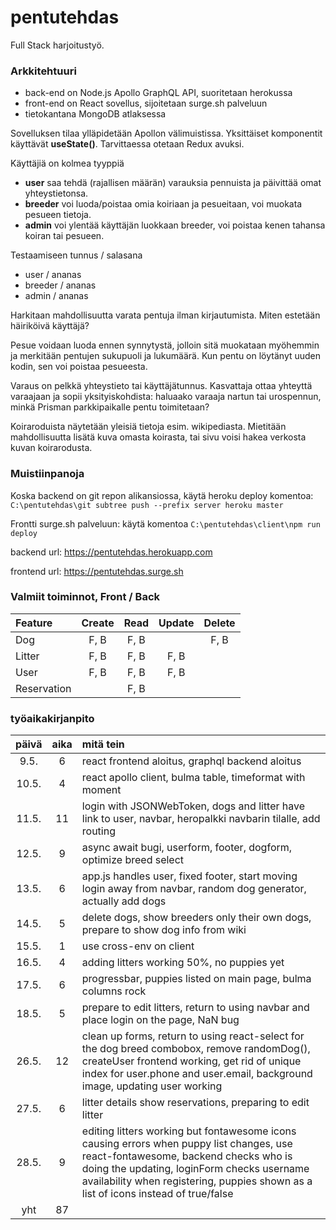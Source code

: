 # pentutehdas
Full Stack harjoitustyö.

### Arkkitehtuuri

- back-end on Node.js Apollo GraphQL API, suoritetaan herokussa
- front-end on React sovellus, sijoitetaan surge.sh palveluun
- tietokantana MongoDB atlaksessa

Sovelluksen tilaa ylläpidetään Apollon välimuistissa. 
Yksittäiset komponentit käyttävät **useState()**.
Tarvittaessa otetaan Redux avuksi.

Käyttäjiä on kolmea tyyppiä

- **user** saa tehdä (rajallisen määrän) varauksia pennuista ja päivittää omat yhteystietonsa.
- **breeder** voi luoda/poistaa omia koiriaan ja pesueitaan, voi muokata pesueen tietoja.
- **admin** voi ylentää käyttäjän luokkaan breeder, voi poistaa kenen tahansa koiran tai pesueen.

Testaamiseen tunnus / salasana
- user / ananas
- breeder / ananas
- admin / ananas

Harkitaan mahdollisuutta varata pentuja ilman kirjautumista. Miten estetään häiriköivä käyttäjä?

Pesue voidaan luoda ennen synnytystä, jolloin sitä muokataan myöhemmin ja merkitään pentujen sukupuoli ja lukumäärä. Kun pentu on löytänyt uuden kodin, sen voi poistaa pesueesta.

Varaus on pelkkä yhteystieto tai käyttäjätunnus. Kasvattaja ottaa yhteyttä varaajaan ja sopii yksityiskohdista: haluaako varaaja nartun tai urospennun, minkä Prisman parkkipaikalle pentu toimitetaan?

Koiraroduista näytetään yleisiä tietoja esim. wikipediasta. Mietitään mahdollisuutta lisätä kuva omasta koirasta, tai sivu voisi hakea verkosta kuvan koirarodusta.

 
### Muistiinpanoja

Koska backend on git repon alikansiossa, käytä heroku deploy komentoa:
`C:\pentutehdas\git subtree push --prefix server heroku master`

Frontti surge.sh palveluun: käytä komentoa `C:\pentutehdas\client\npm run deploy`

backend url: https://pentutehdas.herokuapp.com 

frontend url: https://pentutehdas.surge.sh

### Valmiit toiminnot, Front / Back

| Feature     | Create | Read   | Update | Delete |
| :----       | :----: | :----: | :----: | :----: |
| Dog         | F, B   | F, B   |        | F, B   |
| Litter      | F, B   | F, B   |  F, B  |        |
| User        | F, B   | F, B   |  F, B  |        |
| Reservation |        | F, B   |        |        |

### työaikakirjanpito

| päivä | aika  | mitä tein |
| :----:| :----:| :-----    |
| 9.5.  | 6     | react frontend aloitus, graphql backend aloitus |
| 10.5. | 4     | react apollo client, bulma table, timeformat with moment |
| 11.5. | 11    | login with JSONWebToken, dogs and litter have link to user, navbar, heropalkki navbarin tilalle, add routing |
| 12.5. | 9     | async await bugi, userform, footer, dogform, optimize breed select |
| 13.5. | 6     | app.js handles user, fixed footer, start moving login away from navbar, random dog generator, actually add dogs |
| 14.5. | 5     | delete dogs, show breeders only their own dogs, prepare to show dog info from wiki |
| 15.5. | 1     | use cross-env on client |
| 16.5. | 4     | adding litters working 50%, no puppies yet  |
| 17.5. | 6     | progressbar, puppies listed on main page, bulma columns rock |
| 18.5. | 5     | prepare to edit litters, return to using navbar and place login on the page, NaN bug |
| 26.5. | 12     | clean up forms, return to using react-select for the dog breed combobox, remove randomDog(), createUser frontend working, get rid of unique index for user.phone and user.email, background image, updating user working |
| 27.5. | 6     | litter details show reservations, preparing to edit litter  |
| 28.5. | 9     | editing litters working but fontawesome icons causing errors when puppy list changes, use react-fontawesome, backend checks who is doing the updating, loginForm checks username availability when registering, puppies shown as a list of icons instead of true/false |
| yht   | 87    | | 
